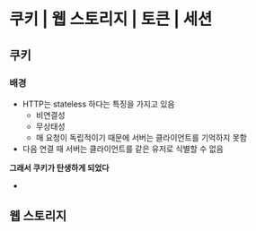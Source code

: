 # 쿠키 | 웹 스토리지 | 토큰 | 세션

## 쿠키

### 배경

* HTTP는 stateless 하다는 특징을 가지고 있음
  * 비연결성
  * 무상태성
  * 매 요청이 독립적이기 때문에 서버는 클라이언트를 기억하지 못함
* 다음 연결 때 서버는 클라이언트를 같은 유저로 식별할 수 없음

**그래서 쿠키가 탄생하게 되었다**

*

## 웹 스토리지
